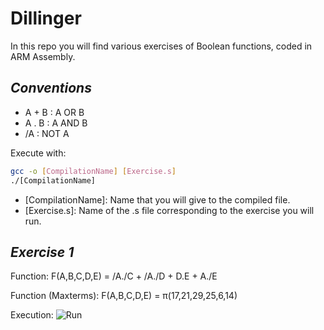 # Dillinger
In this repo you will find various exercises of Boolean functions, coded in ARM Assembly.

## _Conventions_
- A + B : A OR B
- A . B : A AND B
- /A : NOT A

Execute with:
```sh
gcc -o [CompilationName] [Exercise.s]
./[CompilationName]
```
- [CompilationName]: Name that you will give to the compiled file.
- [Exercise.s]: Name of the .s file corresponding to the exercise you will run.



## _Exercise 1_
Function:
F(A,B,C,D,E) = /A./C + /A./D + D.E + A./E

Function (Maxterms):
F(A,B,C,D,E) = π(17,21,29,25,6,14)

Execution:
![Run](https://i.imgur.com/e2d8PjK.png)
